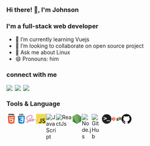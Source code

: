 ### Hi there! 👋, I'm Johnson

### I'm a full-stack web developer 


- 🌱 I’m currently learning Vuejs
- 👯 I’m looking to collaborate on open source project
- 💬 Ask me about Linux
- 😄 Pronouns: him

### connect with me

[<img align="left" width="22px" src="https://cdn.jsdelivr.net/npm/simple-icons@v3/icons/twitter.svg" />][twitter]
[<img align="left" width="22px" src="https://cdn.jsdelivr.net/npm/simple-icons@v3/icons/linkedin.svg" />][linkedin]
[<img align="left" width="22px" src="https://cdn.jsdelivr.net/npm/simple-icons@v3/icons/instagram.svg" />][instagram]


<br/>

### Tools & Language

[<img align="left" alt="HTML5" width="26px" src="https://raw.githubusercontent.com/github/explore/80688e429a7d4ef2fca1e82350fe8e3517d3494d/topics/html/html.png" />][dummyLinks]
[<img align="left" alt="CSS3" width="26px" src="https://raw.githubusercontent.com/github/explore/80688e429a7d4ef2fca1e82350fe8e3517d3494d/topics/css/css.png" />][dummyLinks]
[<img align="left" alt="Sass" width="26px" src="https://raw.githubusercontent.com/github/explore/80688e429a7d4ef2fca1e82350fe8e3517d3494d/topics/sass/sass.png" />][sass]
[<img align="left" alt="JavaScript" width="26px" src="https://raw.githubusercontent.com/github/explore/80688e429a7d4ef2fca1e82350fe8e3517d3494d/topics/javascript/javascript.png" />][dummyLinks]
[<img align="left" alt="JavaScript" width="26px" src="https://upload.wikimedia.org/wikipedia/commons/thumb/9/95/Vue.js_Logo_2.svg/1184px-Vue.js_Logo_2.svg.png" />][vuejs]
[<img align="left" alt="ReactJs" width="42px" src="https://coryrylan.com/assets/images/posts/types/react.svg" />][react]
[<img align="left" alt="Node.js" width="26px" src="https://raw.githubusercontent.com/github/explore/80688e429a7d4ef2fca1e82350fe8e3517d3494d/topics/nodejs/nodejs.png" />][nodejs]
[<img align="left" alt="Node.js" width="26px" src="https://www.artenergy.com/images/php-logo.svg" />][php]
[<img align="left" alt="GitHub" width="26px" src="https://repository-images.githubusercontent.com/190861222/0ba6d100-3b91-11ea-8013-3b46192f6c0d" />][wecodefy]
[<img align="left" alt="Terminal" width="26px" src="https://raw.githubusercontent.com/github/explore/80688e429a7d4ef2fca1e82350fe8e3517d3494d/topics/terminal/terminal.png" />][linux]
[<img align="left" alt="Git" width="26px" src="https://raw.githubusercontent.com/github/explore/80688e429a7d4ef2fca1e82350fe8e3517d3494d/topics/git/git.png" />][git]
[<img align="left" alt="GitHub" width="26px" src="https://raw.githubusercontent.com/github/explore/78df643247d429f6cc873026c0622819ad797942/topics/github/github.png" />][github]


<br />
<br/>

[dummyLinks]: https://www.google.com/
[twitter]: https://twitter.com/joh_n_son
[instagram]: https://www.instagram.com/joh_n_son_/
[linkedin]: https://www.linkedin.com/in/dusabe-johnson/
[nodejs]: https://nodejs.org/
[vuejs]: https://vuejs.org/
[sass]: https://sass-lang.com/
[github]:https://github.com/
[react]:https://reactjs.org/
[linux]: https://www.linux.org/
[git]: https://git-scm.com/
[php]: https://www.php.net/
[wecodefy]:https://wecodefy.com/
